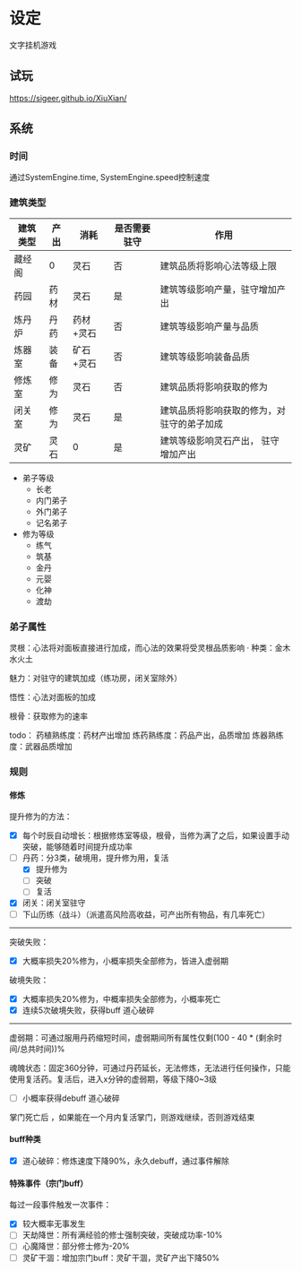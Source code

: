 # 设定

文字挂机游戏

## 试玩

<https://sigeer.github.io/XiuXian/>

## 系统

### 时间

通过SystemEngine.time, SystemEngine.speed控制速度

### 建筑类型

  |建筑类型| 产出 | 消耗  | 是否需要驻守 | 作用 |
  |-------|------|-------|------------|------|
  |藏经阁|0|灵石|否|建筑品质将影响心法等级上限|
  |药园|药材|灵石|是|建筑等级影响产量，驻守增加产出|
  |炼丹炉|丹药|药材+灵石|否|建筑等级影响产量与品质|
  |炼器室|装备|矿石+灵石|否|建筑等级影响装备品质|
  |修炼室|修为|灵石|否|建筑品质将影响获取的修为|
  |闭关室|修为|灵石|是|建筑品质将影响获取的修为，对驻守的弟子加成|
  |灵矿|灵石|0|是|建筑等级影响灵石产出， 驻守增加产出|

- 弟子等级
  - 长老
  - 内门弟子
  - 外门弟子
  - 记名弟子
- 修为等级
  - 练气
  - 筑基
  - 金丹
  - 元婴
  - 化神
  - 渡劫

### 弟子属性

灵根：心法将对面板直接进行加成，而心法的效果将受灵根品质影响
    · 种类：金木水火土

魅力：对驻守的建筑加成（练功房，闭关室除外）

悟性：心法对面板的加成

根骨：获取修为的速率

todo：
药植熟练度：药材产出增加
炼药熟练度：药品产出，品质增加
炼器熟练度：武器品质增加

### 规则

#### 修炼

提升修为的方法：

- [x] 每个时辰自动增长：根据修炼室等级，根骨，当修为满了之后，如果设置手动突破，能够随着时间提升成功率
- [ ] 丹药：分3类，破境用，提升修为用，复活
  - [x] 提升修为
  - [ ] 突破
  - [ ] 复活
- [x] 闭关：闭关室驻守
- [ ] 下山历练（战斗）（派遣高风险高收益，可产出所有物品，有几率死亡）

 ---
突破失败：

- [x] 大概率损失20%修为，小概率损失全部修为，皆进入虚弱期

破境失败：

- [x] 大概率损失20%修为，中概率损失全部修为，小概率死亡
- [x] 连续5次破境失败，获得buff 道心破碎

---
虚弱期：可通过服用丹药缩短时间，虚弱期间所有属性仅剩(100 - 40 * (剩余时间/总共时间))%

魂魄状态：固定360分钟，可通过丹药延长，无法修炼，无法进行任何操作，只能使用复活药。复活后，进入x分钟的虚弱期，等级下降0~3级

- [ ] 小概率获得debuff 道心破碎

掌门死亡后 ，如果能在一个月内复活掌门，则游戏继续，否则游戏结束

#### buff种类

- [x] 道心破碎：修炼速度下降90%，永久debuff，通过事件解除

#### 特殊事件（宗门buff）

每过一段事件触发一次事件：

- [x] 较大概率无事发生
- [ ] 天劫降世：所有满经验的修士强制突破，突破成功率-10%
- [ ] 心魔降世：部分修士修为-20%
- [ ] 灵矿干涸：增加宗门buff：灵矿干涸，灵矿产出下降50%

